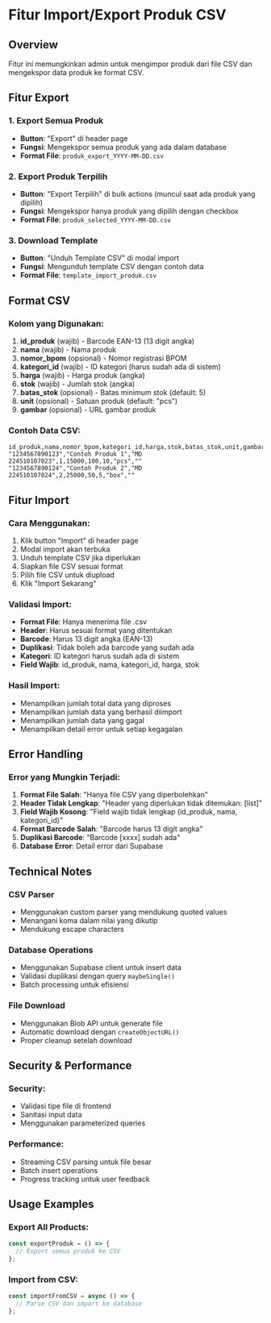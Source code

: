 # Fitur Import/Export Produk CSV

## Overview

Fitur ini memungkinkan admin untuk mengimpor produk dari file CSV dan mengekspor data produk ke format CSV.

## Fitur Export

### 1. Export Semua Produk

- **Button**: "Export" di header page
- **Fungsi**: Mengekspor semua produk yang ada dalam database
- **Format File**: `produk_export_YYYY-MM-DD.csv`

### 2. Export Produk Terpilih

- **Button**: "Export Terpilih" di bulk actions (muncul saat ada produk yang dipilih)
- **Fungsi**: Mengekspor hanya produk yang dipilih dengan checkbox
- **Format File**: `produk_selected_YYYY-MM-DD.csv`

### 3. Download Template

- **Button**: "Unduh Template CSV" di modal import
- **Fungsi**: Mengunduh template CSV dengan contoh data
- **Format File**: `template_import_produk.csv`

## Format CSV

### Kolom yang Digunakan:

1. **id_produk** (wajib) - Barcode EAN-13 (13 digit angka)
2. **nama** (wajib) - Nama produk
3. **nomor_bpom** (opsional) - Nomor registrasi BPOM
4. **kategori_id** (wajib) - ID kategori (harus sudah ada di sistem)
5. **harga** (wajib) - Harga produk (angka)
6. **stok** (wajib) - Jumlah stok (angka)
7. **batas_stok** (opsional) - Batas minimum stok (default: 5)
8. **unit** (opsional) - Satuan produk (default: "pcs")
9. **gambar** (opsional) - URL gambar produk

### Contoh Data CSV:

```csv
id_produk,nama,nomor_bpom,kategori_id,harga,stok,batas_stok,unit,gambar
"1234567890123","Contoh Produk 1","MD 224510107023",1,15000,100,10,"pcs",""
"1234567890124","Contoh Produk 2","MD 224510107024",2,25000,50,5,"box",""
```

## Fitur Import

### Cara Menggunakan:

1. Klik button "Import" di header page
2. Modal import akan terbuka
3. Unduh template CSV jika diperlukan
4. Siapkan file CSV sesuai format
5. Pilih file CSV untuk diupload
6. Klik "Import Sekarang"

### Validasi Import:

- **Format File**: Hanya menerima file .csv
- **Header**: Harus sesuai format yang ditentukan
- **Barcode**: Harus 13 digit angka (EAN-13)
- **Duplikasi**: Tidak boleh ada barcode yang sudah ada
- **Kategori**: ID kategori harus sudah ada di sistem
- **Field Wajib**: id_produk, nama, kategori_id, harga, stok

### Hasil Import:

- Menampilkan jumlah total data yang diproses
- Menampilkan jumlah data yang berhasil diimport
- Menampilkan jumlah data yang gagal
- Menampilkan detail error untuk setiap kegagalan

## Error Handling

### Error yang Mungkin Terjadi:

1. **Format File Salah**: "Hanya file CSV yang diperbolehkan"
2. **Header Tidak Lengkap**: "Header yang diperlukan tidak ditemukan: [list]"
3. **Field Wajib Kosong**: "Field wajib tidak lengkap (id_produk, nama, kategori_id)"
4. **Format Barcode Salah**: "Barcode harus 13 digit angka"
5. **Duplikasi Barcode**: "Barcode [xxxx] sudah ada"
6. **Database Error**: Detail error dari Supabase

## Technical Notes

### CSV Parser

- Menggunakan custom parser yang mendukung quoted values
- Menangani koma dalam nilai yang dikutip
- Mendukung escape characters

### Database Operations

- Menggunakan Supabase client untuk insert data
- Validasi duplikasi dengan query `maybeSingle()`
- Batch processing untuk efisiensi

### File Download

- Menggunakan Blob API untuk generate file
- Automatic download dengan `createObjectURL()`
- Proper cleanup setelah download

## Security & Performance

### Security:

- Validasi tipe file di frontend
- Sanitasi input data
- Menggunakan parameterized queries

### Performance:

- Streaming CSV parsing untuk file besar
- Batch insert operations
- Progress tracking untuk user feedback

## Usage Examples

### Export All Products:

```javascript
const exportProduk = () => {
  // Export semua produk ke CSV
};
```

### Import from CSV:

```javascript
const importFromCSV = async () => {
  // Parse CSV dan import ke database
};
```
